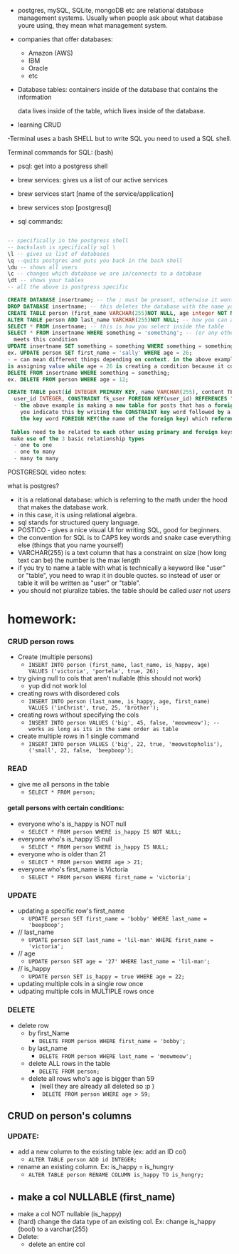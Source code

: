 - postgres, mySQL, SQLite, mongoDB etc are relational database management systems.
Usually when people ask about what database youre using, they mean what management system.

- companies that offer databases:
  * Amazon (AWS)
  * IBM
  * Oracle
  * etc

- Database tables:
containers inside of the database that contains the information

  data lives inside of the table, which lives inside of the database.

- learning CRUD

-Terminal uses a bash SHELL but to write SQL you need to used a SQL shell.

Terminal commands for SQL: (bash)
- psql: get into a postgress shell 
- brew services: gives us a list of our active services
- brew services start [name of the service/application]
- brew services stop [postgresql]

- sql commands:
```sql

-- specifically in the postgress shell
-- backslash is specifically sql \ 
\l -- gives us list of databases
\q --quits postgres and puts you back in the bash shell
\du -- shows all users
\c -- changes which database we are in/connects to a database
\dt -- shows your tables
-- all the above is postgress specific 

CREATE DATABASE insertname; -- the ; must be present, otherwise it wont work.
DROP DATABASE insertname; -- this deletes the database with the name you wrote.
CREATE TABLE person (first_name VARCHAR(255)NOT NULL, age integer NOT NULL, is_happy bool);
ALTER TABLE person ADD last_name VARCHAR(255)NOT NULL; -- how you can add a column to an existing table
SELECT * FROM insertname; -- this is how you select inside the table
SELECT * FROM insertname WHERE something = 'something'; -- (or any other condition) get only data that
  meets this condition
UPDATE insertname SET something = something WHERE something = something;
ex. UPDATE person SET first_name = 'sally' WHERE age = 26;
- = can mean different things depending on context. in the above example, the = in first_name  = 'sally'
is assigning value while age = 26 is creating a condition because it comes after the WHERE keyword
DELETE FROM insertname WHERE something = something;
ex. DELETE FROM person WHERE age = 12;

CREATE TABLE post(id INTEGER PRIMARY KEY, name VARCHAR(255), content TEXT, 
  user_id INTEGER, CONSTRAINT fk_user FOREIGN KEY(user_id) REFERENCES "user"(id));
  - the above example is making a new table for posts that has a foreign key for the user. so 
    you indicate this by writing the CONSTRAINT key word followed by a name (in this case fk_user or foreign key user)
    the key word FOREIGN KEY(the name of the foreign key) which references the table(column)
 
 Tables need to be related to each other using primary and foreign keys. 
 make use of the 3 basic relationship types
  - one to one
  - one to many
  - many to many

```

POSTGRESQL video notes: 

what is postgres? 
- it is a relational database: which is referring to the math under the hood that makes the database work.
- in this case, it is using relational algebra. 
- sql stands for structured query language.
- POSTICO - gives a nice visual UI for writing SQL, good for beginners. 
- the convention for SQL is to CAPS key words and snake case everything else (things that you name yourself)
- VARCHAR(255) is a text column that has a constraint on size (how long text can be) the number is the max length
- if you try to name a table with what is technically a keyword like "user" or "table", you need to wrap
it in double quotes. so instead of user or table it will be written as "user" or "table".
- you should not pluralize tables. the table should be called *user* not *users* 


# homework:
### CRUD person rows
- Create (multiple persons)
  - ```INSERT INTO person (first_name, last_name, is_happy, age) VALUES ('victoria', 'portela', true, 26);```
- try giving null to cols that aren't nullable (this should not work)
  - yup did not work lol
- creating rows with disordered cols
  - ```INSERT INTO person (last_name, is_happy, age, first_name) VALUES ('inChrist', true, 25, 'brother');```
- creating rows without specifying the cols
  - ```INSERT INTO person VALUES ('big', 45, false, 'meowmeow'); -- works as long as its in the same order as table```
- create multiple rows in 1 single command
  - ```INSERT INTO person VALUES ('big', 22, true, 'meowstopholis'), ('small', 22, false, 'beepboop');```
### READ
- give me all persons in the table
  - ```SELECT * FROM person;```
#### getall persons with certain conditions:
- everyone who's is_happy is NOT null
  - ```SELECT * FROM person WHERE is_happy IS NOT NULL;```
- everyone who's is_happy IS null
  - ```SELECT * FROM person WHERE is_happy IS NULL;```
- everyone who is older than 21
  - ```SELECT * FROM person WHERE age > 21;```
- everyone who's first_name is Victoria
  - ```SELECT * FROM person WHERE first_name = 'victoria';```
### UPDATE
  - updating a specific row's first_name
    - ```UPDATE person SET first_name = 'bobby' WHERE last_name = 'beepboop';```
  - // last_name
    - ```UPDATE person SET last_name = 'lil-man' WHERE first_name = 'victoria';```
  - // age
    - ```UPDATE person SET age = '27' WHERE last_name = 'lil-man';```
  - // is_happy
    - ```UPDATE person SET is_happy = true WHERE age = 22;```
  - updating multiple cols in a single row once
  - udpating multiple cols in MULTIPLE rows once
### DELETE
  - delete row
    - by first_Name
      - ```DELETE FROM person WHERE first_name = 'bobby';```
    - by last_name
      - ```DELETE FROM person WHERE last_name = 'meowmeow';```
    - delete ALL rows in the table
      - ```DELETE FROM person;```
    - delete all rows who's age is bigger than 59
      - (well they are already all deleted so :p )
      - ``` DELETE FROM person WHERE age > 59;```


## CRUD on person's columns
### UPDATE:
- add a new column to the existing table (ex: add an ID col)
  - ```ALTER TABLE person ADD id INTEGER; ```
- rename an existing column. Ex: is_happy = is_hungry
  - ```ALTER TABLE person RENAME COLUMN is_happy TO is_hungry;```
- make a col NULLABLE (first_name)
  - 
- make a col NOT nullable (is_happy)
- (hard) change the data type of an existing col. Ex: change is_happy (bool) to a varchar(255)
- Delete:
  - delete an entire col